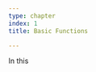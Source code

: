 ```yaml
---
type: chapter
index: 1
title: Basic Functions

---
```


In this 
<!--stackedit_data:
eyJoaXN0b3J5IjpbLTE1Njk3MDQzMTBdfQ==
-->